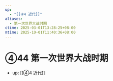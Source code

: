 ```yaml
---
up:
  - "[[④4 近代]]"
aliases:
  - 第一次世界大战时期
ctime: 2025-03-01T13:28:25+08:00
mtime: 2025-10-01T11:40:36+08:00
---
```


# ④44 第一次世界大战时期

- up: [[④4 近代]]
